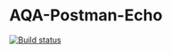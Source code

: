 # AQA-Postman-Echo
[![Build status](https://ci.appveyor.com/api/projects/status/sneum4iwq50gf4qf?svg=true)](https://ci.appveyor.com/project/nvkvirene/aqa-postman-echo)
